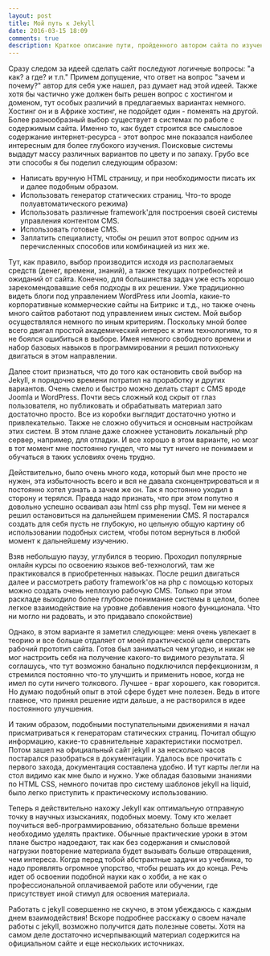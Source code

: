 ```yaml
---
layout: post
title: Мой путь к Jekyll
date: 2016-03-15 18:09
comments: true
description: Краткое описание пути, пройденного автором сайта по изучению систем управления содержимым сайта. Начало использования Jekyll.
---
```

Сразу следом за идеей сделать сайт последуют логичные вопросы: "а как? а где? и т.п." Примем допущение, что ответ на вопрос "зачем и почему?" автор для себя уже нашел, раз думает над этой идеей. Также хотя бы частично уже должен быть решен вопрос с хостингом и доменом, тут особых различий в предлагаемых вариантах немного. Хостинг он и в Африке хостинг, не подойдет один - поменять на другой. Более разнообразный выбор существует в системах по работе с содержимым сайта. Именно то, как будет строится все смысловое содержание интернет-ресурса - этот вопрос мне показался наиболее интересным для более глубокого изучения. Поисковые системы выдадут массу различных вариантов по цвету и по запаху. Грубо все эти способы я бы поделил следующим образом:

- Написать вручную HTML страницу, и при необходимости писать их и далее подобным образом.
- Использовать генератор статических страниц. Что-то вроде полуавтоматического режима)
- Использовать различные framework'для построения своей системы управления контентом CMS.
- Использовать готовые CMS.
- Заплатить специалисту, чтобы он решил этот вопрос одним из перечисленных способов или комбинацией из них же.

Тут, как правило, выбор производится исходя из располагаемых средств (денег, времени, знаний), а также текущих потребностей и ожиданий от сайта. Конечно, для большинства задач уже есть хорошо зарекомендовавшие себя подходы в их решении. Уже традиционно видеть блоги под управлением WordPress или Joomla, какие-то корпоративные коммерческие сайты на Битрикс и т.д., но также очень много сайтов работают под управлением иных систем. Мой выбор осуществлялся немного по иным критериям. Поскольку мной более всего двигал простой академический интерес к этим технологиям, то я не боялся ошибиться в выборе. Имея немного свободного времени и набор базовых навыков в программировании я решил потихоньку двигаться в этом направлении.

Далее стоит признаться, что до того как остановить свой выбор на Jekyll, я порядочно времени потратил на проработку и других вариантов. Очень смело и быстро можно делать старт с CMS вроде Joomla и WordPress. Почти весь сложный код скрыт от глаз пользователя, но публиковать и обрабатывать материал зато достаточно просто. Все из коробки выглядит достаточно уютно и привлекательно. Также не сложно обучиться и основным настройкам этих систем. В этом плане даже сложнее установить локальный php сервер, например, для отладки. И все хорошо в этом варианте, но мозг в тот момент мне постоянно гундел, что мы тут ничего не понимаем и обучаться в таких условиях очень трудно.

Действительно, было очень много кода, который был мне просто не нужен, эта избыточность всего и вся не давала сконцентрироваться и я постоянно хотел узнать а зачем же он. Так я постоянно уходил в сторону и терялся. Правда надо признать, что при этом попутно я довольно успешно осваивал азы html css php mysql. Тем ни менее я решил остановиться на дальнейшем применении CMS. Я постарался создать для себя пусть не глубокую, но цельную общую картину об использовании подобных систем, чтобы потом вернуться в любой момент к дальнейшему изучению.

Взяв небольшую паузу, углубился в теорию. Проходил популярные онлайн курсы по освоению языков веб-технологий, там же практиковался в приобретенных навыках. После решил двигаться далее и рассмотреть работу framework'ов на php с помощью которых можно создать очень неплохую рабочую CMS. Только при этом раскладе выходило более глубокое понимание системы в целом, более легкое взаимодействие на уровне добавления нового функционала. Что ни могло ни радовать, и это придавало спокойствие)

Однако, в этом варианте я заметил следующее: меня очень увлекает в теорию и все больше отдаляет от моей практической цели сверстать рабочий прототип сайта. Готов был заниматься чем угодно, и никак не мог настроить себя на получение какого-то видимого результата. Я соглашусь, что тут возможно банально подключился перфекционизм, я стремился постоянно что-то улучшить и применить новое, когда не имел по сути ничего толкового. Лучшее - враг хорошего, как говорится. Но думаю подобный опыт в этой сфере будет мне полезен. Ведь в итоге главное, что принял решение идти дальше, а не растворился в идее постоянного улучшения.

И таким образом, подобными поступательными движениями я начал присматриваться к генераторам статических страниц. Почитал общую информацию, какие-то сравнительные характеристики посмотрел. Потом зашел на официальный сайт jekyll и за несколько часов постарался разобраться в документации. Удалось все прочитать с первого захода, документация составлена удобно. И тут карты легли на стол видимо как мне было и нужно. Уже обладая базовыми знаниями по HTML CSS, немного почитав про систему шаблонов jekyll на liquid, было легко приступить к практическому использованию.

Теперь я действительно нахожу Jekyll как оптимальную отправную точку в научных изысканиях, подобных моему. Тому кто желает поучиться веб-программированию, обязательно больше времени необходимо уделять практике. Обычные практические уроки в этом плане быстро надоедают, так как без содержания и смысловой нагрузки повторение материала будет вызывать больше отвращения, чем интереса. Когда перед тобой абстрактные задачи из учебника, то надо проявлять огромное упорство, чтобы решать их до конца. Речь идет об освоении подобной науки как о хобби, а не как о профессиональной оплачиваемой работе или обучении, где присутствует иной стимул для освоения материала.

Работать с jekyll совершенно не скучно, в этом убеждаюсь с каждым днем взаимодействия!
Вскоре подробнее расскажу о своем начале работы с jekyll, возможно получится дать полезные советы. Хотя на самом деле достаточно исчерпывающий материал содержится на официальном сайте и еще нескольких источниках.
